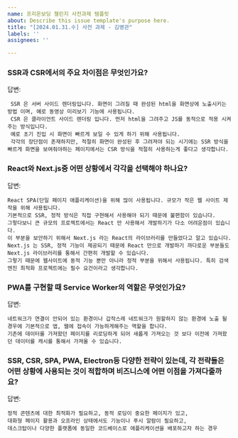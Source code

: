 ```yaml
---
name: 프리온보딩 챌린지 사전과제 템플릿
about: Describe this issue template's purpose here.
title: "[2024.01.31.수] 사전 과제 - 김병관"
labels: ''
assignees: ''

---
```


### SSR과 CSR에서의 주요 차이점은 무엇인가요?
답변: 

     SSR 은 서버 사이드 렌더링입니다. 화면이 그려질 때 완성된 html을 화면상에 노출시키는 방법 이며, 예로 동영상 미리보기 기능에 사용됩니다. 
     CSR 은 클라이언트 사이드 렌더링 입니다. 먼저 html을 그려주고 JS를 동적으로 적용 시켜주는 방식입니다. 
     예로 초기 진입 시 화면이 빠르게 보일 수 있게 하기 위해 사용됩니다.
     각각의 장단점이 존재하지만, 적절히 화면이 완성된 후 그려져야 되는 시기에는 SSR 방식을 빠르게 화면을 보여줘야하는 페이지에서는 CSR 방식을 적절히 사용하는게 좋다고 생각합니다.

### React와 Next.js중 어떤 상황에서 각각을 선택해야 하나요?
답변:  

    React SPA(단일 페이지 애플리케이션)을 위해 많이 사용됩니다. 규모가 작은 웹 사이트 제작을 위해 사용됩니다. 
    기본적으로 SSR, 정적 방식은 직접 구현해서 사용해야 되기 때문에 불편함이 있습니다. 
    그렇다보니 큰 규모의 프로젝트에서는 React 만 사용해서 개발하기가 다소 어려운점이 있습니다. 
    이 부분을 보안하기 위해서 Next.js 라는 React의 라이브러리를 만들었다고 알고 있습니다.
    Next.js 는 SSR, 정적 기능이 제공되기 때문에 React 만으로 개발하기 까다로운 부분들도 Next.js 라이브러리를 통해서 간편히 개발할 수 있습니다. 
    그렇기 때문에 웹사이트에 동적 기능 뿐만 아니라 정적 부분을 위해서 사용됩니다. 특히 검색 엔진 최적화 프로젝트에는 필수 요건이라고 생각합니다.

### PWA를 구현할 때 Service Worker의 역할은 무엇인가요?
답변: 

    네트워크가 연결이 안되어 있는 환경이나 갑작스레 네트워크가 원할하지 않는 환경에 노출 될 경우에 기본적으로 앱, 웹에 접속이 가능하게해주는 역할을 합니다. 
    기존에 데이터를 가져왔던 페이지를 리로딩하게 되어 새롭게 가져오는 것 보다 이전에 가져왔던 데이터를 캐시를 통해서 가져올 수 있습니다.

### SSR, CSR, SPA, PWA, Electron등 다양한 전략이 있는데, 각 전략들은 어떤 상황에 사용되는 것이 적합하며 비즈니스에 어떤 이점을 가져다줄까요?
답변: 

    정적 콘텐츠에 대한 최적화가 필요하고, 동적 로딩이 중요한 페이지가 있고, 
    대화형 페이지 활용과 오프라인 상태에서도 기능이나 푸시 알람이 필요하고, 
    데스크탑이나 다양한 플랫폼에 동일한 코드베이스로 애플리케이션을 배포하고자 하는 경우 
